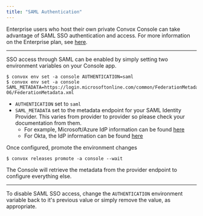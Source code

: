 ```yaml
---
title: "SAML Authentication"
---
```


Enterprise users who host their own private Convox Console can take advantage of SAML SSO authentication and access.  For more information on the Enterprise plan, see [here](https://www.convox.com/enterprise).

---

SSO access through SAML can be enabled by simply setting two environment variables on your Console app.

```
$ convox env set -a console AUTHENTICATION=saml
$ convox env set -a console SAML_METADATA=https://login.microsoftonline.com/common/FederationMetadata/2007-06/FederationMetadata.xml
```

* `AUTHENTICATION` set to `saml`
* `SAML_METADATA` set to the metadata endpoint for your SAML Identity Provider.  This varies from provider to provider so please check your documentation from them.
  * For example, Microsoft/Azure IdP information can be found [here](https://docs.microsoft.com/en-us/azure/active-directory/develop/azure-ad-federation-metadata)
  * For Okta, the IdP information can be found [here](https://support.okta.com/help/s/article/How-do-we-download-the-IDP-XML-metadata-file-from-a-SAML-Template-App)


Once configured, promote the environment changes

```
$ convox releases promote -a console --wait
```

The Console will retrieve the metadata from the provider endpoint to configure everything else.

---

To disable SAML SSO access, change the `AUTHENTICATION` environment variable back to it's previous value or simply remove the value, as appropriate.

